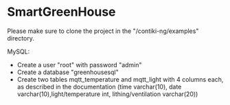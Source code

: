 # SmartGreenHouse

Please make sure to clone the project in the "/contiki-ng/examples" directory.

MySQL: 
- Create a user "root" with password "admin"
- Create a database "greenhousesql"
- Create two tables mqtt_temperature and mqtt_light with 4 columns each, as described in the documentation (time varchar(10), date varchar(10),light/temperature int, lithing/ventilation varchar(20))
